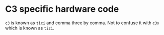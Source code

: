 # C3 specific hardware code

`c3` is known as `tici` and comma three by comma. Not to confuse it with `c3x` which is known as `tizi`.